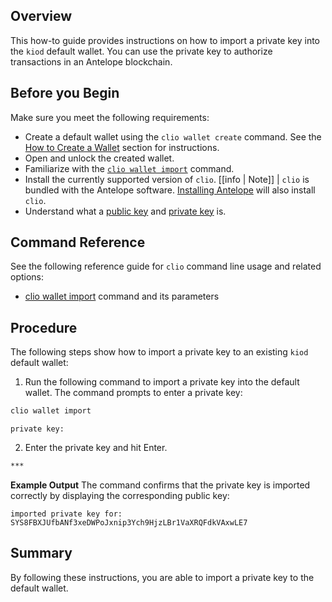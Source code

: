 ## Overview

This how-to guide provides instructions on how to import a private key into the `kiod` default wallet. You can use the private key to authorize transactions in an Antelope blockchain.

## Before you Begin

Make sure you meet the following requirements:

* Create a default wallet using the `clio wallet create` command. See the [How to Create a Wallet](../02_how-to-guides/how-to-create-a-wallet.md) section for instructions.
* Open and unlock the created wallet.
* Familiarize with the [`clio wallet import`](../03_command-reference/wallet/import.md) command.
* Install the currently supported version of `clio`.
[[info | Note]]
| `clio` is bundled with the Antelope software. [Installing Antelope](../../00_install/index.md) will also install `clio`.
* Understand what a [public key](/glossary.md#public-key) and [private key](/glossary.md#private-key) is.

## Command Reference

See the following reference guide for `clio` command line usage and related options:
* [clio wallet import](../03_command-reference/wallet/import.md) command and its parameters

## Procedure

The following steps show how to import a private key to an existing `kiod` default wallet:

1. Run the following command to import a private key into the default wallet. The command prompts to enter a private key:
```sh
clio wallet import
```
```console
private key:
```

2. Enter the private key and hit Enter.
```sh
***
```

**Example Output**
The command confirms that the private key is imported correctly by displaying the corresponding public key:
```console
imported private key for: SYS8FBXJUfbANf3xeDWPoJxnip3Ych9HjzLBr1VaXRQFdkVAxwLE7
```

## Summary

By following these instructions, you are able to import a private key to the default wallet.
